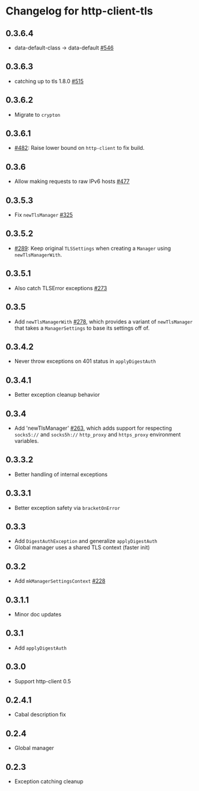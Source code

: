 # Changelog for http-client-tls

## 0.3.6.4

* data-default-class -> data-default [#546](https://github.com/snoyberg/http-client/pull/546/files)

## 0.3.6.3

* catching up to tls 1.8.0 [#515](https://github.com/snoyberg/http-client/pull/515)

## 0.3.6.2

* Migrate to `crypton`

## 0.3.6.1

* [#482](https://github.com/snoyberg/http-client/issues/482):
  Raise lower bound on `http-client` to fix build.

## 0.3.6

* Allow making requests to raw IPv6 hosts [#477](https://github.com/snoyberg/http-client/pull/477)

## 0.3.5.3

* Fix `newTlsManager` [#325](https://github.com/snoyberg/http-client/issues/325)

## 0.3.5.2

* [#289](https://github.com/snoyberg/http-client/issues/289):
  Keep original `TLSSettings` when creating a `Manager` using `newTlsManagerWith`.

## 0.3.5.1

* Also catch TLSError exceptions [#273](https://github.com/snoyberg/http-client/pull/273)

## 0.3.5

* Add `newTlsManagerWith`
  [#278](https://github.com/snoyberg/http-client/issues/278), which
  provides a variant of `newTlsManager` that takes a `ManagerSettings`
  to base its settings off of.

## 0.3.4.2

* Never throw exceptions on 401 status in `applyDigestAuth`

## 0.3.4.1

* Better exception cleanup behavior

## 0.3.4

* Add 'newTlsManager'
  [#263](https://github.com/snoyberg/http-client/issues/263), which adds
  support for respecting `socks5://` and `socks5h://` `http_proxy` and
  `https_proxy` environment variables.

## 0.3.3.2

* Better handling of internal exceptions

## 0.3.3.1

* Better exception safety via `bracketOnError`

## 0.3.3

* Add `DigestAuthException` and generalize `applyDigestAuth`
* Global manager uses a shared TLS context (faster init)

## 0.3.2

* Add `mkManagerSettingsContext` [#228](https://github.com/snoyberg/http-client/issues/228)

## 0.3.1.1

* Minor doc updates

## 0.3.1

* Add `applyDigestAuth`

## 0.3.0

* Support http-client 0.5

## 0.2.4.1

* Cabal description fix

## 0.2.4

* Global manager

## 0.2.3

* Exception catching cleanup
